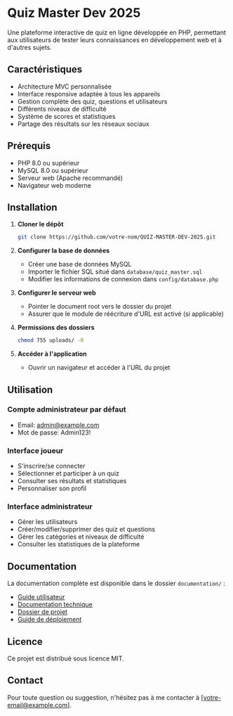 # Quiz Master Dev 2025

Une plateforme interactive de quiz en ligne développée en PHP, permettant aux utilisateurs de tester leurs connaissances en développement web et à d'autres sujets.

## Caractéristiques

- Architecture MVC personnalisée
- Interface responsive adaptée à tous les appareils
- Gestion complète des quiz, questions et utilisateurs
- Différents niveaux de difficulté
- Système de scores et statistiques
- Partage des résultats sur les réseaux sociaux

## Prérequis

- PHP 8.0 ou supérieur
- MySQL 8.0 ou supérieur
- Serveur web (Apache recommandé)
- Navigateur web moderne

## Installation

1. **Cloner le dépôt**
   ```bash
   git clone https://github.com/votre-nom/QUIZ-MASTER-DEV-2025.git
   ```

2. **Configurer la base de données**
   - Créer une base de données MySQL
   - Importer le fichier SQL situé dans `database/quiz_master.sql`
   - Modifier les informations de connexion dans `config/database.php`

3. **Configurer le serveur web**
   - Pointer le document root vers le dossier du projet
   - Assurer que le module de réécriture d'URL est activé (si applicable)

4. **Permissions des dossiers**
   ```bash
   chmod 755 uploads/ -R
   ```

5. **Accéder à l'application**
   - Ouvrir un navigateur et accéder à l'URL du projet

## Utilisation

### Compte administrateur par défaut
- Email: admin@example.com
- Mot de passe: Admin123!

### Interface joueur
- S'inscrire/se connecter
- Sélectionner et participer à un quiz
- Consulter ses résultats et statistiques
- Personnaliser son profil

### Interface administrateur
- Gérer les utilisateurs
- Créer/modifier/supprimer des quiz et questions
- Gérer les catégories et niveaux de difficulté
- Consulter les statistiques de la plateforme

## Documentation

La documentation complète est disponible dans le dossier `documentation/` :

- [Guide utilisateur](documentation/USER_GUIDE.md)
- [Documentation technique](documentation/TECHNICAL.md)
- [Dossier de projet](documentation/dossier_projet.md)
- [Guide de déploiement](documentation/deploiement.md)

## Licence

Ce projet est distribué sous licence MIT.

## Contact

Pour toute question ou suggestion, n'hésitez pas à me contacter à [votre-email@example.com].

